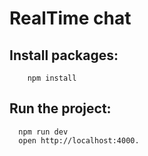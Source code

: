 # RealTime chat

## Install packages:

```
    npm install
```

## Run the project:

```
  npm run dev
  open http://localhost:4000.

```
